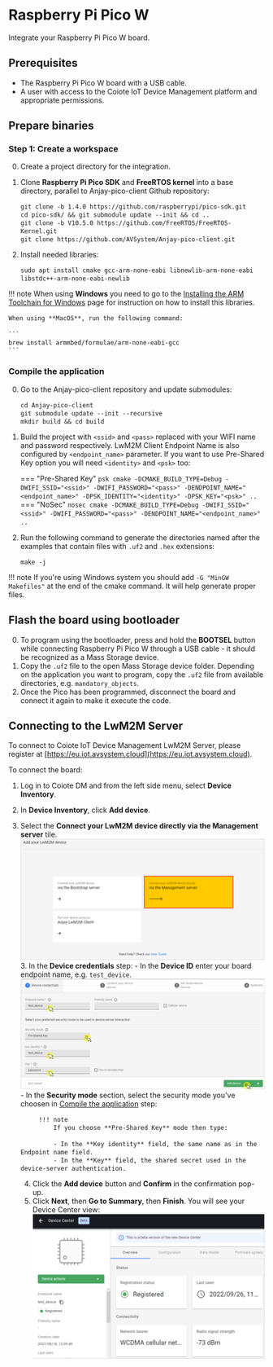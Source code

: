 # Raspberry Pi Pico W

Integrate your Raspberry Pi Pico W board.

## Prerequisites

- The Raspberry Pi Pico W board with a USB cable.
- A user with access to the Coiote IoT Device Management platform and appropriate permissions.

## Prepare binaries
### Step 1: Create a workspace

0. Create a project directory for the integration.
0. Clone **Raspberry Pi Pico SDK** and **FreeRTOS kernel** into a base directory, parallel to Anjay-pico-client Github repository:

    ```
    git clone -b 1.4.0 https://github.com/raspberrypi/pico-sdk.git
    cd pico-sdk/ && git submodule update --init && cd ..
    git clone -b V10.5.0 https://github.com/FreeRTOS/FreeRTOS-Kernel.git
    git clone https://github.com/AVSystem/Anjay-pico-client.git
    ```

0. Install needed libraries:
    ```
    sudo apt install cmake gcc-arm-none-eabi libnewlib-arm-none-eabi libstdc++-arm-none-eabi-newlib
    ```
!!! note
    When using **Windows** you need to go to the [Installing the ARM Toolchain for Windows](https://mynewt.apache.org/latest/get_started/native_install/cross_tools.html#installing-the-arm-toolchain-for-windows) page for instruction on how to install this libraries.

    When using **MacOS**, run the following command:

    ```
    brew install armmbed/formulae/arm-none-eabi-gcc
    ```

### Compile the application
0. Go to the Anjay-pico-client repository and update submodules:
    ```
    cd Anjay-pico-client
    git submodule update --init --recursive
    mkdir build && cd build
    ```

0. Build the project with `<ssid>` and `<pass>` replaced with your WIFI name and password respectively. LwM2M Client Endpoint Name is also configured by `<endpoint_name>` parameter. If you want to use Pre-Shared Key option you will need `<identity>` and `<psk>` too:

    === "Pre-Shared Key"
        ``` psk
        cmake -DCMAKE_BUILD_TYPE=Debug -DWIFI_SSID="<ssid>" -DWIFI_PASSWORD="<pass>" -DENDPOINT_NAME="<endpoint_name>" -DPSK_IDENTITY="<identity>" -DPSK_KEY="<psk>" ..
        ```
    === "NoSec"
        ``` nosec
        cmake -DCMAKE_BUILD_TYPE=Debug -DWIFI_SSID="<ssid>" -DWIFI_PASSWORD="<pass>" -DENDPOINT_NAME="<endpoint_name>" ..
        ```

0. Run the following command to generate the directories named after the examples that contain files with `.uf2` and `.hex` extensions:
    ```
    make -j
    ```

!!! note
    If you're using Windows system you should add `-G "MinGW Makefiles"` at the end of the cmake command. It will help generate proper files.

## Flash the board using bootloader

0. To program using the bootloader, press and hold the **BOOTSEL** button while connecting Raspberry Pi Pico W through a USB cable - it should be recognized as a Mass Storage device.
0. Copy the `.uf2` file to the open Mass Storage device folder. Depending on the application you want to program, copy the `.uf2` file from available directories, e.g. `mandatory_objects`.
0. Once the Pico has been programmed, disconnect the board and connect it again to make it execute the code.

## Connecting to the LwM2M Server

To connect to Coiote IoT Device Management LwM2M Server, please register at [https://eu.iot.avsystem.cloud](https://eu.iot.avsystem.cloud).

To connect the board:

1. Log in to Coiote DM and from the left side menu, select **Device Inventory**.
2. In **Device Inventory**, click **Add device**.
3. Select the **Connect your LwM2M device directly via the Management server** tile.
       ![Add via Mgmt](images/mgmt_tile.png "Add via Mgmt")
    3. In the **Device credentials** step:
         - In the **Device ID** enter your board endpoint name, e.g. `test_device`.
             ![Device credentials step](images/add_mgmt_quick.png "Device credentials step")
         - In the **Security mode** section, select the security mode you've choosen in [Compile the application](#compile-the-application) step:

            !!! note
                If you choose **Pre-Shared Key** mode then type:

                - In the **Key identity** field, the same name as in the Endpoint name field.
                - In the **Key** field, the shared secret used in the device-server authentication.

    4. Click the **Add device** button and **Confirm** in the confirmation pop-up.
    5. Click **Next**, then **Go to Summary**, then **Finish**. You will see your Device Center view:  ![Registered device](images/registered_device.png "Registered device")
